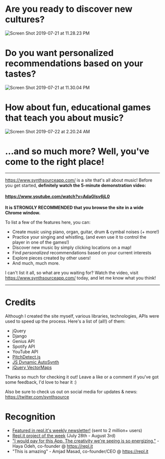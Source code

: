 # Are you ready to discover new cultures?

![Screen Shot 2019-07-21 at 11.28.23 PM](https://storage.googleapis.com/replit/images/1563766264820_f3fe072f988f7b19167ba7ee68110606.png)

# Do you want personalized recommendations based on your tastes?

![Screen Shot 2019-07-21 at 11.30.04 PM](https://storage.googleapis.com/replit/images/1563766308484_cfc4b7e6b1c9408af87ef32289f3d84e.png)

# How about fun, educational games that teach you about music?


![Screen Shot 2019-07-22 at 2.20.24 AM](https://storage.googleapis.com/replit/images/1563776475085_aa83b2787e01c719849f7d8f3d81d9f4.png)


# ...and so much more? Well, you've come to the right place!

***

https://www.synthsourceapp.com/ is a site that's all about music! Before you get started, **definitely watch the 5-minute demonstration video:**

#### https://www.youtube.com/watch?v=AdaGIsv6jL0

**It is STRONGLY RECOMMENDED that you browse the site in a wide Chrome window.**

To list a few of the features here, you can:

- Create music using piano, organ, guitar, drum & cymbal noises (+ more!)
- Practice your singing and whistling, (and even use it to control the player in one of the games!)
- Discover new music by simply clicking locations on a map!
- Find *personalized* recommendations based on your current interests
- Explore pieces created by other users!
- And much, much more.

I can't list it all, so what are you waiting for? Watch the video, visit https://www.synthsourceapp.com/ today, and let me know what you think!

***


# Credits

Although I created the site myself, various libraries, technologies, APIs were used to speed up the process. Here's a list of (all!) of them:

- jQuery
- Django
- Genius API
- Spotify API
- YouTube API
- [PitchDetect.js](https://github.com/cwilso/PitchDetect)
- [JS Dynamic AutoSynth](https://keithwhor.com/music/)
- [jQuery VectorMaps](http://jvectormap.com)

Thanks so much for checking it out! Leave a like or a comment if you've got some feedback, I'd love to hear it :)

Also be sure to check us out on social media for updates & news:
https://twitter.com/synthsource

# Recognition

- [Featured in repl.it's weekly newsletter!](https://replit-newsletter-57--katyadee.repl.co/) (sent to 2 million+ users)
- [Repl.it project of the week](https://repl.it/talk/announcements/APP-OF-THE-WEEK-SamDevzs-SynthSource/17125) (July 28th - August 3rd)
- ["I would pay for this App. The creativity we're seeing is so energizing."](https://twitter.com/HayaOdeh/status/1153383569219186688) - Haya Odeh, co-founder @ https://repl.it
- "This is amazing" - Amjad Masad, co-founder/CEO @ https://repl.it
